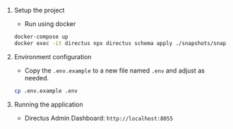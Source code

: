1. Setup the project
   - Run using docker
   ```bash
   docker-compose up
   docker exec -it directus npx directus schema apply ./snapshots/snapshot.yaml
   ```
2. Environment configuration
   - Copy the `.env.example` to a new file named `.env` and adjust as needed.
   ```bash
   cp .env.example .env
   ```

3. Running the application
   - Directus Admin Dashboard: `http://localhost:8055`
